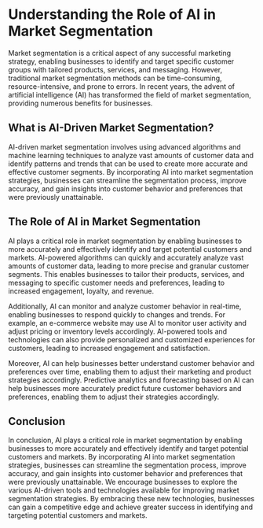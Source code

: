 Understanding the Role of AI in Market Segmentation
=============================================================================================================

Market segmentation is a critical aspect of any successful marketing strategy, enabling businesses to identify and target specific customer groups with tailored products, services, and messaging. However, traditional market segmentation methods can be time-consuming, resource-intensive, and prone to errors. In recent years, the advent of artificial intelligence (AI) has transformed the field of market segmentation, providing numerous benefits for businesses.

What is AI-Driven Market Segmentation?
--------------------------------------

AI-driven market segmentation involves using advanced algorithms and machine learning techniques to analyze vast amounts of customer data and identify patterns and trends that can be used to create more accurate and effective customer segments. By incorporating AI into market segmentation strategies, businesses can streamline the segmentation process, improve accuracy, and gain insights into customer behavior and preferences that were previously unattainable.

The Role of AI in Market Segmentation
-------------------------------------

AI plays a critical role in market segmentation by enabling businesses to more accurately and effectively identify and target potential customers and markets. AI-powered algorithms can quickly and accurately analyze vast amounts of customer data, leading to more precise and granular customer segments. This enables businesses to tailor their products, services, and messaging to specific customer needs and preferences, leading to increased engagement, loyalty, and revenue.

Additionally, AI can monitor and analyze customer behavior in real-time, enabling businesses to respond quickly to changes and trends. For example, an e-commerce website may use AI to monitor user activity and adjust pricing or inventory levels accordingly. AI-powered tools and technologies can also provide personalized and customized experiences for customers, leading to increased engagement and satisfaction.

Moreover, AI can help businesses better understand customer behavior and preferences over time, enabling them to adjust their marketing and product strategies accordingly. Predictive analytics and forecasting based on AI can help businesses more accurately predict future customer behaviors and preferences, enabling them to adjust their strategies accordingly.

Conclusion
----------

In conclusion, AI plays a critical role in market segmentation by enabling businesses to more accurately and effectively identify and target potential customers and markets. By incorporating AI into market segmentation strategies, businesses can streamline the segmentation process, improve accuracy, and gain insights into customer behavior and preferences that were previously unattainable. We encourage businesses to explore the various AI-driven tools and technologies available for improving market segmentation strategies. By embracing these new technologies, businesses can gain a competitive edge and achieve greater success in identifying and targeting potential customers and markets.

